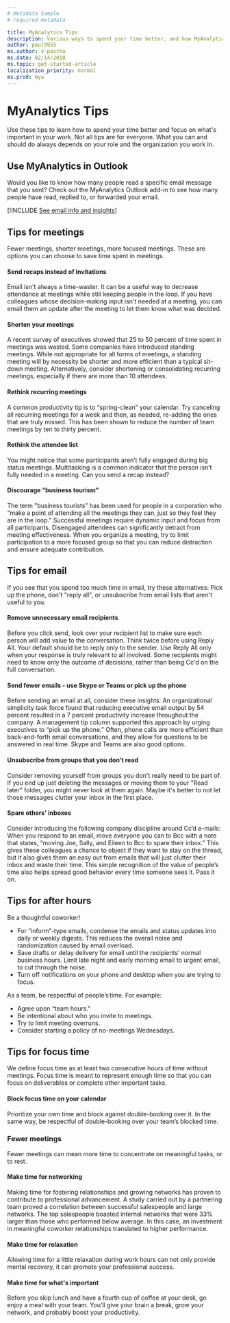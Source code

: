 ```yaml
---
# Metadata Sample
# required metadata

title: MyAnalytics Tips
description: Various ways to spend your time better, and how MyAnalytics can help you in that goal.
author: paul9955
ms.author: v-pascha
ms.date: 02/14/2018
ms.topic: get-started-article
localization_priority: normal 
ms.prod: mya
---
```


# MyAnalytics Tips  

Use these tips to learn how to spend your time better and focus on what's important in your work. Not all tips are for everyone. What you can and should do always depends on your role and the organization you work in. 

## Use MyAnalytics in Outlook 

Would you like to know how many people read a specific email message that you sent? Check out the MyAnalytics Outlook add-in to see how many people have read, replied to, or forwarded your email.

[!INCLUDE [See email info and insights](../Includes/to-see-email-info-and-insights.md)]

## Tips for meetings 

Fewer meetings, shorter meetings, more focused meetings. These are options you can choose to save time spent in meetings. 

#### Send recaps instead of invitations 

Email isn't always a time-waster. It can be a useful way to decrease attendance at meetings while still keeping people in the loop. If you have colleagues whose decision-making input isn't needed at a meeting, you can email them an update after the meeting to let them know what was decided. 

#### Shorten your meetings 

A recent survey of executives showed that 25 to 50 percent of time spent in meetings was wasted. Some companies have introduced standing meetings. While not appropriate for all forms of meetings, a standing meeting will by necessity be shorter and more efficient than a typical sit-down meeting. Alternatively, consider shortening or consolidating recurring meetings, especially if there are more than 10 attendees. 

#### Rethink recurring meetings 

A common productivity tip is to “spring-clean” your calendar. Try canceling all recurring meetings for a week and then, as needed, re-adding the ones that are truly missed. This has been shown to reduce the number of team meetings by ten to thirty percent. 

#### Rethink the attendee list 

You might notice that some participants aren’t fully engaged during big status meetings. Multitasking is a common indicator that the person isn’t fully needed in a meeting. Can you send a recap instead? 

#### Discourage “business tourism” 

The term "business tourists" has been used for people in a corporation who “make a point of attending all the meetings they can, just so they feel they are in the loop.” Successful meetings require dynamic input and focus from all participants. Disengaged attendees can significantly detract from meeting effectiveness. When you organize a meeting, try to limit participation to a more focused group so that you can reduce distraction and ensure adequate contribution. 

## Tips for email 

If you see that you spend too much time in email, try these alternatives: Pick up the phone, don't "reply all", or unsubscribe from email lists that aren't useful to you.   

#### Remove unnecessary email recipients 

Before you click send, look over your recipient list to make sure each person will add value to the conversation. Think twice before using Reply All. Your default should be to reply only to the sender. Use Reply All only when your response is truly relevant to all involved. Some recipients might need to know only the outcome of decisions, rather than being Cc'd on the full conversation. 

#### Send fewer emails - use Skype or Teams or pick up the phone 

Before sending an email at all, consider these insights: An organizational simplicity task force found that reducing executive email output by 54 percent resulted in a 7 percent productivity increase throughout the company. A management tip column supported this approach by urging executives to “pick up the phone.” Often, phone calls are more efficient than back-and-forth email conversations, and they allow for questions to be answered in real time. Skype and Teams are also good options. 

#### Unsubscribe from groups that you don’t read 

Consider removing yourself from groups you don't really need to be part of. If you end up just deleting the messages or moving them to your "Read later" folder, you might never look at them again. Maybe it's better to not let those messages clutter your inbox in the first place. 

#### Spare others' inboxes 

Consider introducing the following company discipline around Cc’d e-mails: When you respond to an email, move everyone you can to Bcc with a note that states, “moving Joe, Sally, and Eileen to Bcc to spare their inbox.” This gives these colleagues a chance to object if they want to stay on the thread, but it also gives them an easy out from emails that will just clutter their inbox and waste their time. This simple recognition of the value of people’s time also helps spread good behavior every time someone sees it. Pass it on. 

## Tips for after hours 
Be a thoughtful coworker! 

* For “inform”-type emails, condense the emails and status updates into daily or weekly digests. This reduces the overall noise and randomization caused by email overload. 
* Save drafts or delay delivery for email until the recipients’ normal business hours. Limit late night and early morning email to urgent email, to cut through the noise. 
* Turn off notifications on your phone and desktop when you are trying to focus. 

As a team, be respectful of people’s time. For example:  

* Agree upon “team hours.”  
* Be intentional about who you invite to meetings. 
* Try to limit meeting overruns. 
* Consider starting a policy of no-meetings Wednesdays. 

## Tips for focus time 

We define focus time as at least two consecutive hours of time without meetings. Focus time is meant to represent enough time so that you can focus on deliverables or complete other important tasks. 

#### Block focus time on your calendar 

Prioritize your own time and block against double-booking over it. In the same way, be respectful of double-booking over your team’s blocked time.   

### Fewer meetings 

Fewer meetings can mean more time to concentrate on meaningful tasks, or to rest. 

#### Make time for networking 

Making time for fostering relationships and growing networks has proven to contribute to professional advancement. A study carried out by a partnering team proved a correlation between successful salespeople and large networks. The top salespeople boasted internal networks that were 33% larger than those who performed below average. In this case, an investment in meaningful coworker relationships translated to higher performance. 

#### Make time for relaxation 

Allowing time for a little relaxation during work hours can not only provide mental recovery, it can promote your professional success.  

#### Make time for what's important 

Before you skip lunch and have a fourth cup of coffee at your desk, go enjoy a meal with your team. You’ll give your brain a break, grow your network, and probably boost your productivity. 

  
